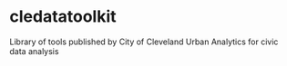 # cledatatoolkit
Library of tools published by City of Cleveland Urban Analytics for civic data analysis
